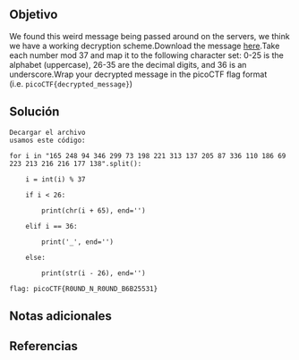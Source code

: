 
## Objetivo

We found this weird message being passed around on the servers, we think we have a working decryption scheme.Download the message [here](https://artifacts.picoctf.net/c/128/message.txt).Take each number mod 37 and map it to the following character set: 0-25 is the alphabet (uppercase), 26-35 are the decimal digits, and 36 is an underscore.Wrap your decrypted message in the picoCTF flag format (i.e. `picoCTF{decrypted_message}`)
## Solución

```
Decargar el archivo
usamos este código:

for i in "165 248 94 346 299 73 198 221 313 137 205 87 336 110 186 69 223 213 216 216 177 138".split():

    i = int(i) % 37

    if i < 26:

        print(chr(i + 65), end='')

    elif i == 36:

        print('_', end='')

    else:

        print(str(i - 26), end='')

flag: picoCTF{R0UND_N_R0UND_B6B25531}
```
## Notas adicionales

## Referencias
